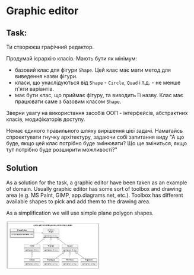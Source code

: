 # Graphic editor

## Task:

Ти створюєш графічний редактор.

Продумай ієрархію класів. Мають бути як мінімум:

* базовий клас для фігури `Shape`. Цей клас має мати метод для виведення назви фігури.
* класи, що унаслідуються від `Shape` - `Circle`, `Quad` і т.д. - не менше п'яти варіантів.
* має бути клас, що приймає фігуру, та виводить її назву. Клас має працювати саме з базовим класом `Shape`.

Зверни увагу на використання засобів ООП - інтерфейсів, абстрактних класів, модифікаторів доступу.

Немає єдиного правильного шляху вирішення цієї задачі. Намагайсь спроектувати гнучку архітектуру, задаючи собі запитання виду "А що буде, якщо цей клас потрібно буде змінювати? Що ще зміниться, якщо тут потрібно буде розширити можливості?"


## Solution

As a solution for the task, a graphic editor have been taken as an example of domain. Usually graphic editor has some sort of toolbox and drawing area (e.g. MS Paint, GIMP, app.diagrams.net, etc.). Toolbox has different available shapes to pick and add them to the drawing area.

As a simplification we will use simple plane polygon shapes.

<img src="img/uml_class_diagram.png" alt="UML Class Diagram" width="50%"/>
